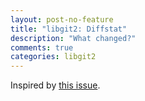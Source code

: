 ```yaml
---
layout: post-no-feature
title: "libgit2: Diffstat"
description: "What changed?"
comments: true
categories: libgit2
---
```


Inspired by [this issue](https://github.com/libgit2/libgit2/issues/1241).
